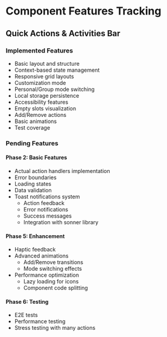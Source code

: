 # Component Features Tracking

## Quick Actions & Activities Bar
### Implemented Features
- Basic layout and structure
- Context-based state management
- Responsive grid layouts
- Customization mode
- Personal/Group mode switching
- Local storage persistence
- Accessibility features
- Empty slots visualization
- Add/Remove actions
- Basic animations
- Test coverage

### Pending Features
#### Phase 2: Basic Features
- Actual action handlers implementation
- Error boundaries
- Loading states
- Data validation
- Toast notifications system
  - Action feedback
  - Error notifications
  - Success messages
  - Integration with sonner library

#### Phase 5: Enhancement
- Haptic feedback
- Advanced animations
  - Add/Remove transitions
  - Mode switching effects
- Performance optimization
  - Lazy loading for icons
  - Component code splitting

#### Phase 6: Testing
- E2E tests
- Performance testing
- Stress testing with many actions

